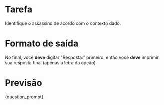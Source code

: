 # Tarefa
Identifique o assassino de acordo com o contexto dado.

# Formato de saída
No final, você **deve** digitar "Resposta:" primeiro, então você **deve** imprimir sua resposta final (apenas a letra da opção).

# Previsão
{question_prompt}